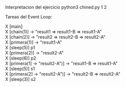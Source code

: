 Interpretacion del ejercicio python3 chined.py 1 2

Tareas del Event Loop:

X [main] <br>
X [chain(1)] -> "result1 => result1-B => result1-A" <br>
X [chain(2)] -> "result2 => result2-B => result2-A" <br>
X [primera(1)] -> "result1-A" <br>
X [sleep(5)]  p1 <br>
X [primera(2)] -> "result2-A" <br>
X [sleep(6)]  p2 <br>
X [primera(1] -> "result2-A")] -> "result1-B => result1-A" <br>
X [sleep(5)]  s1 <br>
X [primera(2] -> "result2-A")] -> "result2-B => result2-A" <br>
X [sleep(3)]  s2 <br>
